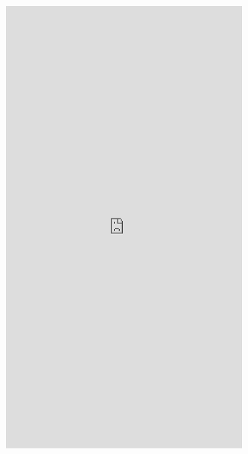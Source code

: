 <iframe src="https://docs.google.com/forms/d/e/1FAIpQLSfMNgkda_nnEoldV0OreBI_qYlp15NUpE9Vch4ZV7Y_tFFGRQ/viewform?embedded=true" width="640" height="1200" frameborder="0" marginheight="0" marginwidth="0">Loading…</iframe>
